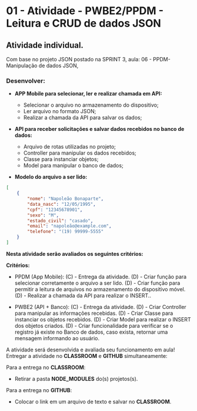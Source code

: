 # 01 - Atividade - PWBE2/PPDM - Leitura e CRUD de dados JSON

## Atividade individual.

Com base no projeto JSON postado na SPRINT 3, aula: 06 - PPDM- Manipulação de dados JSON,

### Desenvolver:
- **APP Mobile para selecionar, ler e realizar chamada em API:** 
  - Selecionar o arquivo no armazenamento do dispositivo;  
  - Ler arquivo no formato JSON;  
  - Realizar a chamada da API para salvar os dados;  

- **API para receber solicitações e salvar dados recebidos no banco de dados:**    
  - Arquivo de rotas utilizadas no projeto;
  - Controller para manipular os dados recebidos;
  - Classe para instanciar objetos;
  - Model para manipular o banco de dados;

- **Modelo do arquivo a ser lido:**  
```` JSON
[
    {
        "nome": "Napoleão Bonaparte",
        "data_nasc": "12/05/1995",
        "cpf": "12345678901",
        "sexo": "M",
        "estado_civil": "casado",
        "email": "napoleão@example.com",
        "telefone": "(19) 99999-5555"
    }
]
````

**Nesta atividade serão avaliados os seguintes critérios:**

**Critérios:**

- PPDM (App Mobile):
    (C) - Entrega da atividade.
    (D) - Criar função para selecionar corretamente o arquivo a ser lido.
    (D) - Criar função para permitir a leitura de arquivos no armazenamento do dispositivo móvel.
    (D) - Realizar a chamada da API para realizar o INSERT..

- PWBE2 (API + Banco):
    (C) - Entrega da atividade.
    (D) - Criar Controller para manipular as informações recebidas.
    (D) - Criar Classe para instanciar os objetos recebidos.
    (D) - Criar Model para realizar o INSERT dos objetos criados.
    (D) - Criar funcionalidade para verificar se o registro já existe no Banco de dados, caso exista, retornar uma mensagem informando ao usuário.

A atividade será desenvolvida e avaliada seu funcionamento em aula!
Entregar a atividade no **CLASSROOM** e **GITHUB** simultaneamente:  

Para a entrega no **CLASSROOM**:
 - Retirar a pasta **NODE_MODULES** do(s) projetos(s).

Para a entrega no **GITHUB**:
 - Colocar o link em um arquivo de texto e salvar no **CLASSROOM**.